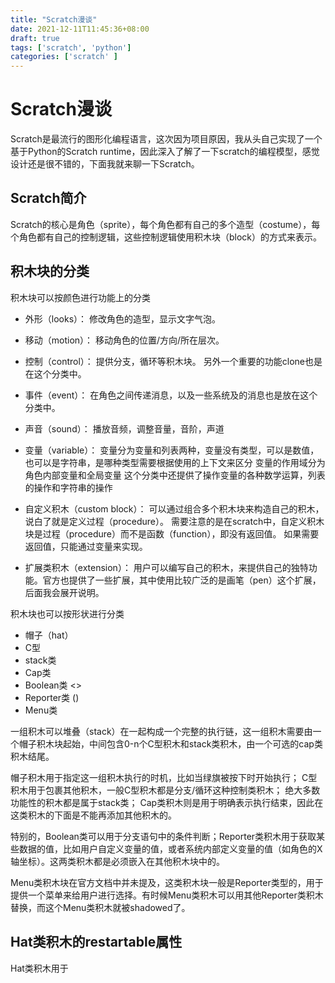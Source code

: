 ```yaml
---
title: "Scratch漫谈"
date: 2021-12-11T11:45:36+08:00
draft: true
tags: ['scratch', 'python']
categories: ['scratch' ]
---
```


# Scratch漫谈

Scratch是最流行的图形化编程语言，这次因为项目原因，我从头自己实现了一个基于Python的Scratch runtime，因此深入了解了一下scratch的编程模型，感觉设计还是很不错的，下面我就来聊一下Scratch。

## Scratch简介

Scratch的核心是角色（sprite），每个角色都有自己的多个造型（costume），每个角色都有自己的控制逻辑，这些控制逻辑使用积木块（block）的方式来表示。

## 积木块的分类

积木块可以按颜色进行功能上的分类

* 外形（looks）：
    修改角色的造型，显示文字气泡。

* 移动（motion）：
    移动角色的位置/方向/所在层次。

* 控制（control）：
提供分支，循环等积木块。
另外一个重要的功能clone也是在这个分类中。

* 事件（event）：
在角色之间传递消息，以及一些系统及的消息也是放在这个分类中。

* 声音（sound）：
播放音频，调整音量，音阶，声道

* 变量（variable）：
变量分为变量和列表两种，变量没有类型，可以是数值，也可以是字符串，是哪种类型需要根据使用的上下文来区分
变量的作用域分为角色内部变量和全局变量
这个分类中还提供了操作变量的各种数学运算，列表的操作和字符串的操作

* 自定义积木（custom block）：
可以通过组合多个积木块来构造自己的积木，说白了就是定义过程（procedure）。
需要注意的是在scratch中，自定义积木块是过程（procedure）而不是函数（function），即没有返回值。
如果需要返回值，只能通过变量来实现。

* 扩展类积木（extension）：
用户可以编写自己的积木，来提供自己的独特功能。官方也提供了一些扩展，其中使用比较广泛的是画笔（pen）这个扩展，后面我会展开说明。

积木块也可以按形状进行分类

* 帽子（hat）
* C型
* stack类
* Cap类
* Boolean类 <>
* Reporter类 ()
* Menu类

一组积木可以堆叠（stack）在一起构成一个完整的执行链，这一组积木需要由一个帽子积木块起始，中间包含0-n个C型积木和stack类积木，由一个可选的cap类积木结尾。

帽子积木用于指定这一组积木执行的时机，比如当绿旗被按下时开始执行；
C型积木用于包裹其他积木，一般C型积木都是分支/循环这种控制类积木；
绝大多数功能性的积木都是属于stack类；
Cap类积木则是用于明确表示执行结束，因此在这类积木的下面是不能再添加其他积木的。

特别的，Boolean类可以用于分支语句中的条件判断；Reporter类积木用于获取某些数据的值，比如用户自定义变量的值，或者系统内部定义变量的值（如角色的X轴坐标）。这两类积木都是必须嵌入在其他积木块中的。

Menu类积木块在官方文档中并未提及，这类积木块一般是Reporter类型的，用于提供一个菜单来给用户进行选择。有时候Menu类积木可以用其他Reporter类积木替换，而这个Menu类积木就被shadowed了。

## Hat类积木的restartable属性

Hat类积木用于


